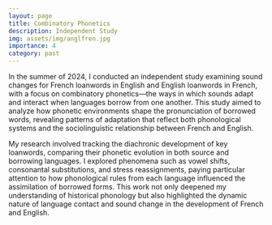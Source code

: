 ```yaml
---
layout: page
title: Combinatory Phonetics
description: Independent Study
img: assets/img/anglfren.jpg
importance: 4
category: past
---
```


In the summer of 2024, I conducted an independent study examining sound changes for French loanwords in English and English loanwords in French, with a focus on combinatory phonetics—the ways in which sounds adapt and interact when languages borrow from one another. This study aimed to analyze how phonetic environments shape the pronunciation of borrowed words, revealing patterns of adaptation that reflect both phonological systems and the sociolinguistic relationship between French and English.

My research involved tracking the diachronic development of key loanwords, comparing their phonetic evolution in both source and borrowing languages. I explored phenomena such as vowel shifts, consonantal substitutions, and stress reassignments, paying particular attention to how phonological rules from each language influenced the assimilation of borrowed forms. This work not only deepened my understanding of historical phonology but also highlighted the dynamic nature of language contact and sound change in the development of French and English.

